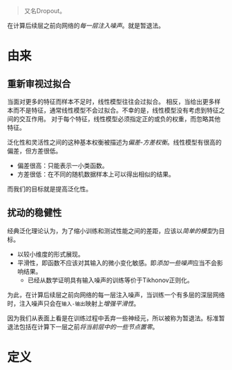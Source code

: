 > 又名Dropout。

在计算后续层之前向网络的*每一层注入噪声*。就是暂退法。

# 由来
## 重新审视过拟合
当面对更多的特征而样本不足时，线性模型往往会过拟合。 相反，当给出更多样本而不是特征，通常线性模型不会过拟合。不幸的是，线性模型没有考虑到特征之间的交互作用。 对于每个特征，线性模型必须指定正的或负的权重，而忽略其他特征。

泛化性和灵活性之间的这种基本权衡被描述为*偏差-方差权衡*。线性模型有很高的偏差，但方差很低。
- 偏差很高：只能表示一小类函数。
- 方差很低：在不同的随机数据样本上可以得出相似的结果。

而我们的目标就是提高泛化性。
## 扰动的稳健性
经典泛化理论认为，为了缩小训练和测试性能之间的差距，应该以*简单的模型*为目标。
- 以较小维度的形式展现。
- 平滑性，即函数不应该对其输入的微小变化敏感。即*添加一些噪声*应当不会影响结果。
	- 已经从数学证明具有输入噪声的训练等价于Tikhonov正则化。

为此，在计算后续层之前向网络的每一层注入噪声，当训练一个有多层的深层网络时，注入噪声只会在`输入-输出`映射上*增强平滑性*。

因为我们从表面上看是在训练过程中丢弃一些神经元，所以被称为暂退法。标准暂退法包括在计算下一层之前*将当前层中的一些节点置零*。
# 定义
